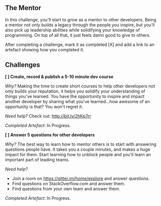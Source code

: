 ## The Mentor

In this challenge, you'll start to grow as a mentor to other developers. Being a mentor not only builds a legacy through the people you inspire, but you'll also pick up leadership abilities while solidifying your knowledge of programming. On top of all that, it just feels damn good to give to others.

After completing a challenge, mark it as completed [X] and add a link to an artefact showing how you completed it.

## Challenges

**[ ] Create, record & publish a 5-10 minute dev course**

*Why?*
Making the time to create short courses to help other developers not only builds your reputation, it helps you solidify your understanding of things you've learned. You have the opportunity to inspire and impact another developer by sharing what you've learned...how awesome of an opportunity is that? You won't regret it.

*Need help?*
Check out: http://bit.ly/2hKp7rr

*Completed Artefact*: In Progress.

**[ ] Answer 5 questions for other developers**

*Why?*
The best way to learn how to mentor others is to start with answering questions people have. It takes you a couple minutes, and makes a huge impact for them. Start learning how to unblock people and you'll learn an important part of leading teams.

*Need help?*
* Join a room on https://gitter.im/home/explore and answer questions.
* Find questions on StackOverflow.com and answer them.
* Find questions from your own team and answer them.

*Completed Artefact*: In Progress.
